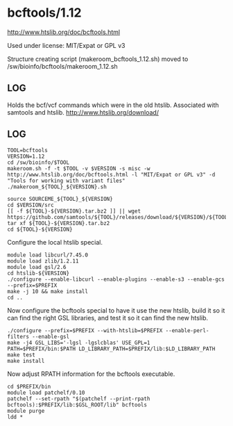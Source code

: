 bcftools/1.12
========================

<http://www.htslib.org/doc/bcftools.html>

Used under license:
MIT/Expat or GPL v3

Structure creating script (makeroom_bcftools_1.12.sh) moved to /sw/bioinfo/bcftools/makeroom_1.12.sh

LOG
---

Holds the bcf/vcf commands which were in the old htslib. Associated with samtools and htslib.
<http://www.htslib.org/download/>


LOG
---

    TOOL=bcftools
    VERSION=1.12
    cd /sw/bioinfo/$TOOL
    makeroom.sh -f -t $TOOL -v $VERSION -s misc -w http://www.htslib.org/doc/bcftools.html -l "MIT/Expat or GPL v3" -d "Tools for working with variant files"
    ./makeroom_${TOOL}_${VERSION}.sh 

    source SOURCEME_${TOOL}_${VERSION} 
    cd $VERSION/src
    [[ -f ${TOOL}-${VERSION}.tar.bz2 ]] || wget https://github.com/samtools/${TOOL}/releases/download/${VERSION}/${TOOL}-${VERSION}.tar.bz2
    tar xf ${TOOL}-${VERSION}.tar.bz2
    cd ${TOOL}-${VERSION}

Configure the local htslib special.

    module load libcurl/7.45.0
    module load zlib/1.2.11
    module load gsl/2.6
    cd htslib-${VERSION}
    ./configure --enable-libcurl --enable-plugins --enable-s3 --enable-gcs --prefix=$PREFIX
    make -j 10 && make install
    cd ..

Now configure the bcftools special to have it use the new htslib, build it so
it can find the right GSL libraries, and test it so it can find the new htslib.

    ./configure --prefix=$PREFIX --with-htslib=$PREFIX --enable-perl-filters --enable-gsl
    make -j4 GSL_LIBS='-lgsl -lgslcblas' USE_GPL=1
    PATH=$PREFIX/bin:$PATH LD_LIBRARY_PATH=$PREFIX/lib:$LD_LIBRARY_PATH  make test
    make install

Now adjust RPATH information for the bcftools executable.

    cd $PREFIX/bin
    module load patchelf/0.10
    patchelf --set-rpath "$(patchelf --print-rpath bcftools):$PREFIX/lib:$GSL_ROOT/lib" bcftools
    module purge
    ldd *

